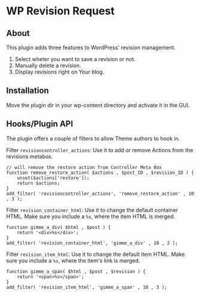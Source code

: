 WP Revision Request
===================

About
-----
This plugin adds three features to WordPress' revision management.

1. Select wheter you want to save a revision or not.
2. Manually delete a revision.
3. Display revisions right on Your blog. 


Installation
------------
Move the plugin dir in your wp-content directory and activate it in the GUI.


Hooks/Plugin API
----------
The plugin offers a couple of filters to allow Theme authors to hook in.

Filter `revisioncontroller_actions`:
Use it to add or remove Actions from the revisions metabox.

	// will remove the restore action from Controller Meta Box
	function remove_restore_action( $actions , $post_ID , $revision_ID ) {
		unset($actions['restore']);
		return $actions;
	}
	add_filter( 'revisioncontroller_actions', 'remove_restore_action' , 10 , 3 );


Filter `revision_container_html`:
Use it to change the default container HTML. Make sure you include a `%s`, where the item HTML is merged.

	function gimme_a_div( $html , $post ) {
		return '<div>%s</div>';
	}
	add_filter( 'revision_container_html', 'gimme_a_div' , 10 , 2 );

Filter `revision_item_html`:
Use it to change the default item HTML. Make sure you include a `%s`, where the item's link is merged.

	function gimme_a_span( $html , $post , $revision ) {
		return '<span>%s</span>';
	}
	add_filter( 'revision_item_html', 'gimme_a_span' , 10 , 3 );
